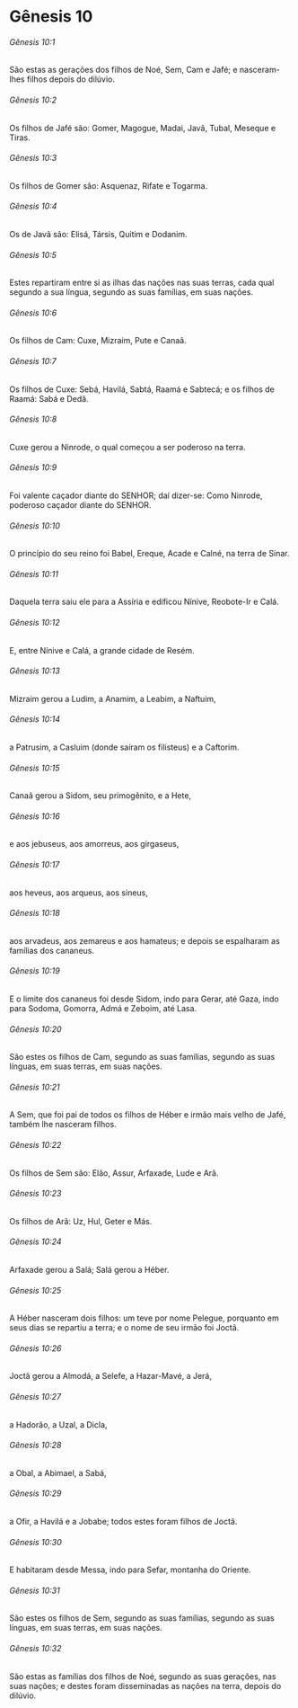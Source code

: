 # Gênesis 10

###### Gênesis 10:1

São estas as gerações dos filhos de Noé, Sem, Cam e Jafé; e nasceram-lhes filhos depois do dilúvio.

###### Gênesis 10:2

Os filhos de Jafé são: Gomer, Magogue, Madai, Javã, Tubal, Meseque e Tiras.

###### Gênesis 10:3

Os filhos de Gomer são: Asquenaz, Rifate e Togarma.

###### Gênesis 10:4

Os de Javã são: Elisá, Társis, Quitim e Dodanim.

###### Gênesis 10:5

Estes repartiram entre si as ilhas das nações nas suas terras, cada qual segundo a sua língua, segundo as suas famílias, em suas nações.

###### Gênesis 10:6

Os filhos de Cam: Cuxe, Mizraim, Pute e Canaã.

###### Gênesis 10:7

Os filhos de Cuxe: Sebá, Havilá, Sabtá, Raamá e Sabtecá; e os filhos de Raamá: Sabá e Dedã.

###### Gênesis 10:8

Cuxe gerou a Ninrode, o qual começou a ser poderoso na terra.

###### Gênesis 10:9

Foi valente caçador diante do SENHOR; daí dizer-se: Como Ninrode, poderoso caçador diante do SENHOR.

###### Gênesis 10:10

O princípio do seu reino foi Babel, Ereque, Acade e Calné, na terra de Sinar.

###### Gênesis 10:11

Daquela terra saiu ele para a Assíria e edificou Nínive, Reobote-Ir e Calá.

###### Gênesis 10:12

E, entre Nínive e Calá, a grande cidade de Resém.

###### Gênesis 10:13

Mizraim gerou a Ludim, a Anamim, a Leabim, a Naftuim,

###### Gênesis 10:14

a Patrusim, a Casluim (donde saíram os filisteus) e a Caftorim.

###### Gênesis 10:15

Canaã gerou a Sidom, seu primogênito, e a Hete,

###### Gênesis 10:16

e aos jebuseus, aos amorreus, aos girgaseus,

###### Gênesis 10:17

aos heveus, aos arqueus, aos sineus,

###### Gênesis 10:18

aos arvadeus, aos zemareus e aos hamateus; e depois se espalharam as famílias dos cananeus.

###### Gênesis 10:19

E o limite dos cananeus foi desde Sidom, indo para Gerar, até Gaza, indo para Sodoma, Gomorra, Admá e Zeboim, até Lasa.

###### Gênesis 10:20

São estes os filhos de Cam, segundo as suas famílias, segundo as suas línguas, em suas terras, em suas nações.

###### Gênesis 10:21

A Sem, que foi pai de todos os filhos de Héber e irmão mais velho de Jafé, também lhe nasceram filhos.

###### Gênesis 10:22

Os filhos de Sem são: Elão, Assur, Arfaxade, Lude e Arã.

###### Gênesis 10:23

Os filhos de Arã: Uz, Hul, Geter e Más.

###### Gênesis 10:24

Arfaxade gerou a Salá; Salá gerou a Héber.

###### Gênesis 10:25

A Héber nasceram dois filhos: um teve por nome Pelegue, porquanto em seus dias se repartiu a terra; e o nome de seu irmão foi Joctã.

###### Gênesis 10:26

Joctã gerou a Almodá, a Selefe, a Hazar-Mavé, a Jerá,

###### Gênesis 10:27

a Hadorão, a Uzal, a Dicla,

###### Gênesis 10:28

a Obal, a Abimael, a Sabá,

###### Gênesis 10:29

a Ofir, a Havilá e a Jobabe; todos estes foram filhos de Joctã.

###### Gênesis 10:30

E habitaram desde Messa, indo para Sefar, montanha do Oriente.

###### Gênesis 10:31

São estes os filhos de Sem, segundo as suas famílias, segundo as suas línguas, em suas terras, em suas nações.

###### Gênesis 10:32

São estas as famílias dos filhos de Noé, segundo as suas gerações, nas suas nações; e destes foram disseminadas as nações na terra, depois do dilúvio.

